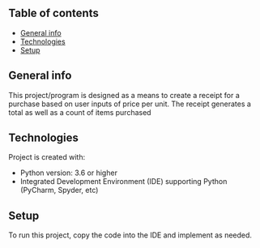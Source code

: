 ## Table of contents
* [General info](#general-info)
* [Technologies](#technologies)
* [Setup](#setup)

## General info
This project/program is designed as a means to create a receipt for a purchase based on user inputs of price per unit. The receipt generates a total as well as a count of items purchased 
## Technologies
Project is created with:
* Python version: 3.6 or higher
* Integrated Development Environment (IDE) supporting Python (PyCharm, Spyder, etc)
	
## Setup
To run this project, copy the code into the IDE and implement as needed.
